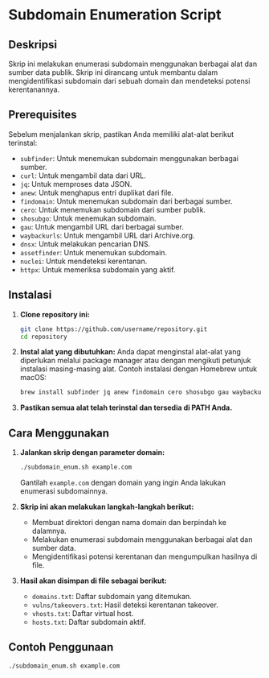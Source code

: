 # Subdomain Enumeration Script

## Deskripsi
Skrip ini melakukan enumerasi subdomain menggunakan berbagai alat dan sumber data publik. Skrip ini dirancang untuk membantu dalam mengidentifikasi subdomain dari sebuah domain dan mendeteksi potensi kerentanannya.

## Prerequisites
Sebelum menjalankan skrip, pastikan Anda memiliki alat-alat berikut terinstal:

- `subfinder`: Untuk menemukan subdomain menggunakan berbagai sumber.
- `curl`: Untuk mengambil data dari URL.
- `jq`: Untuk memproses data JSON.
- `anew`: Untuk menghapus entri duplikat dari file.
- `findomain`: Untuk menemukan subdomain dari berbagai sumber.
- `cero`: Untuk menemukan subdomain dari sumber publik.
- `shosubgo`: Untuk menemukan subdomain.
- `gau`: Untuk mengambil URL dari berbagai sumber.
- `waybackurls`: Untuk mengambil URL dari Archive.org.
- `dnsx`: Untuk melakukan pencarian DNS.
- `assetfinder`: Untuk menemukan subdomain.
- `nuclei`: Untuk mendeteksi kerentanan.
- `httpx`: Untuk memeriksa subdomain yang aktif.

## Instalasi

1. **Clone repository ini:**
    ```bash
    git clone https://github.com/username/repository.git
    cd repository
    ```

2. **Instal alat yang dibutuhkan:**
    Anda dapat menginstal alat-alat yang diperlukan melalui package manager atau dengan mengikuti petunjuk instalasi masing-masing alat. Contoh instalasi dengan Homebrew untuk macOS:

    ```bash
    brew install subfinder jq anew findomain cero shosubgo gau waybackurls dnsx assetfinder nuclei httpx
    ```

3. **Pastikan semua alat telah terinstal dan tersedia di PATH Anda.**

## Cara Menggunakan

1. **Jalankan skrip dengan parameter domain:**
    ```bash
    ./subdomain_enum.sh example.com
    ```

    Gantilah `example.com` dengan domain yang ingin Anda lakukan enumerasi subdomainnya.

2. **Skrip ini akan melakukan langkah-langkah berikut:**
    - Membuat direktori dengan nama domain dan berpindah ke dalamnya.
    - Melakukan enumerasi subdomain menggunakan berbagai alat dan sumber data.
    - Mengidentifikasi potensi kerentanan dan mengumpulkan hasilnya di file.

3. **Hasil akan disimpan di file sebagai berikut:**
    - `domains.txt`: Daftar subdomain yang ditemukan.
    - `vulns/takeovers.txt`: Hasil deteksi kerentanan takeover.
    - `vhosts.txt`: Daftar virtual host.
    - `hosts.txt`: Daftar subdomain aktif.

## Contoh Penggunaan

```bash
./subdomain_enum.sh example.com
